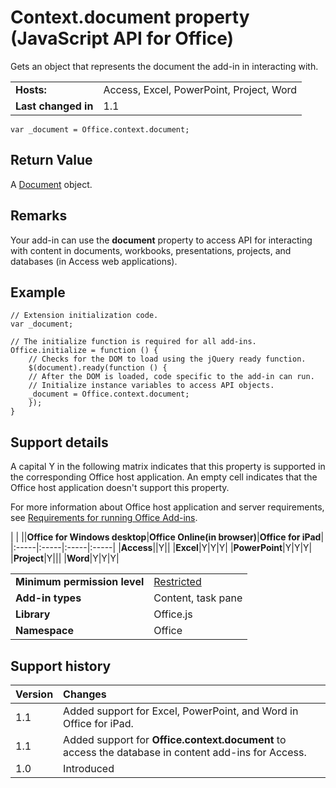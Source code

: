 
# Context.document property (JavaScript API for Office)
Gets an object that represents the document the add-in in interacting with.

|||
|:-----|:-----|
|**Hosts:**|Access, Excel, PowerPoint, Project, Word|
|**Last changed in**|1.1|

```
var _document = Office.context.document;
```


## Return Value

A [Document](../reference/shared/document/document-object.md) object.


## Remarks

Your add-in can use the  **document** property to access API for interacting with content in documents, workbooks, presentations, projects, and databases (in Access web applications).


## Example




```
// Extension initialization code.
var _document;

// The initialize function is required for all add-ins.
Office.initialize = function () {
    // Checks for the DOM to load using the jQuery ready function.
    $(document).ready(function () {
    // After the DOM is loaded, code specific to the add-in can run.
    // Initialize instance variables to access API objects.
    _document = Office.context.document;
    });
}

```


## Support details


A capital Y in the following matrix indicates that this property is supported in the corresponding Office host application. An empty cell indicates that the Office host application doesn't support this property.

For more information about Office host application and server requirements, see [Requirements for running Office Add-ins](http://msdn.microsoft.com/library/67340567-bb9a-498c-96d3-3f52f28c16bc%28Office.15%29.aspx).


|
|
||**Office for Windows desktop**|**Office Online(in browser)**|**Office for iPad**|
|:-----|:-----|:-----|:-----|
|**Access**||Y||
|**Excel**|Y|Y|Y|
|**PowerPoint**|Y|Y|Y|
|**Project**|Y|||
|**Word**|Y|Y|Y|

|||
|:-----|:-----|
|**Minimum permission level**|[Restricted](http://msdn.microsoft.com/library/da2efadc-4ebf-45fe-be39-397ac1eb1dbd%28Office.15%29.aspx)|
|**Add-in types**|Content, task pane|
|**Library**|Office.js|
|**Namespace**|Office|

## Support history




|**Version**|**Changes**|
|:-----|:-----|
|1.1|Added support for Excel, PowerPoint, and Word in Office for iPad.|
|1.1|Added support for  **Office.context.document** to access the database in content add-ins for Access.|
|1.0|Introduced|
